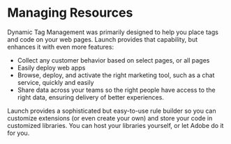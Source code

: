 # Managing Resources

Dynamic Tag Management was primarily designed to help you place tags and code on your web pages. Launch provides that capability, but enhances it with even more features:

* Collect any customer behavior based on select pages, or all pages
* Easily deploy web apps
* Browse, deploy, and activate the right marketing tool, such as a chat service, quickly and easily
* Share data across your teams so the right people have access to the right data, ensuring delivery of better experiences.

Launch provides a sophisticated but easy-to-use rule builder so you can customize extensions \(or even create your own\) and store your code in customized libraries. You can host your libraries yourself, or let Adobe do it for you.

